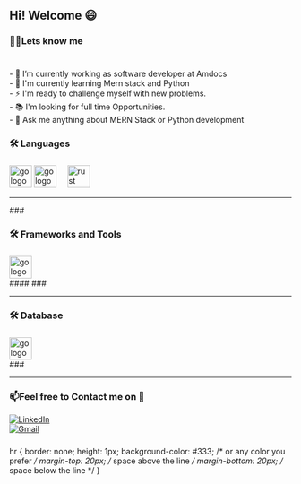 

<!--
**shobhitkumar0/shobhitkumar0** is a ✨ _special_ ✨ repository because its `README.md` (this file) appears on your GitHub profile.

Here are some ideas to get you started:

- 🔭 I’m currently working on ...
- 🌱 I’m currently learning ...
- 👯 I’m looking to collaborate on ...
- 🤔 I’m looking for help with ...
- 💬 Ask me about ...
- 📫 How to reach me: ...
- 😄 Pronouns: ...
- ⚡ Fun fact: ...
-->




###

<h2 align="left">Hi! Welcome 😄  </h1>

###

<h3 align="left">👩‍💻Lets know me </h3>

###

<p align="left"><br>- 🔭 I’m currently working as software developer at Amdocs
<br>- 🌱 I'm currently learning Mern stack and Python <br>- ⚡ I'm ready to challenge myself with new problems.<br>- 📚 I'm looking for full time Opportunities. <br> - 👯 Ask me anything about MERN Stack or Python development  <br></p>

###

<h3 align="left">🛠 Languages</h3>

###

<div align="left">
  <img src="![68747470733a2f2f696d672e69636f6e73382e636f6d2f636f6c6f722f35352f3030303030302f632d706c75732d706c75732d6c6f676f2e706e67](https://github.com/shobhitkumar0/shobhitkumar0/assets/55182906/d46ee432-c7a3-49c4-8c05-5ee41e35559a)
" height="40" alt="go logo"  />
    <img src="![68747470733a2f2f696d672e69636f6e73382e636f6d2f636f6c6f722f35352f3030303030302f6a6176617363726970742e706e67](https://github.com/shobhitkumar0/shobhitkumar0/assets/55182906/d9d6b0cc-1398-4631-b562-42eeea9b901f)"
 height="40" alt="go logo"  />
  <img width="12" />
  <img src="https://cdn.jsdelivr.net/gh/devicons/devicon/icons/rust/rust-plain.svg" height="40" alt="rust logo"  />
 


</div>
<hr>
###
<h3 align="left">🛠 Frameworks and Tools</h3>

###

<div align="left">
  <img src="![68747470733a2f2f696d672e69636f6e73382e636f6d2f636f6c6f722f35352f3030303030302f632d706c75732d706c75732d6c6f676f2e706e67](https://github.com/shobhitkumar0/shobhitkumar0/assets/55182906/d46ee432-c7a3-49c4-8c05-5ee41e35559a)
" height="40" alt="go logo"  />
</div>
####
###
<hr>
<h3 align="left">🛠 Database</h3>

###

<div align="left">
  <img src="![68747470733a2f2f696d672e69636f6e73382e636f6d2f636f6c6f722f35352f3030303030302f632d706c75732d706c75732d6c6f676f2e706e67](https://github.com/shobhitkumar0/shobhitkumar0/assets/55182906/d46ee432-c7a3-49c4-8c05-5ee41e35559a)
" height="40" alt="go logo"  />
</div>
###
<hr>
<!-- Contact Section -->
<div class="contact-section">
  <h3>📫Feel free to Contact me on 🚀</h3>
  <div class="social-icons">
    <!-- LinkedIn -->
    <a href="[YOUR_LINKEDIN_URL](https://www.linkedin.com/in/shobhit-kumar-31346a193/)" target="_blank">
      <img src="(https://icons8.com/icon/13930/linkedin)" alt="LinkedIn">
    </a>
    <!-- Gmail -->
    <br>
    <a href="mailto:souryashobhit206@gmail.com">
      <img src="https://icons8.com/icon/P7UIlhbpWzZm/gmail" alt="Gmail">
    </a>
   
  </div>
</div>

###
hr {
  border: none;
  height: 1px;
  background-color: #333; /* or any color you prefer */
  margin-top: 20px; /* space above the line */
  margin-bottom: 20px; /* space below the line */
}
